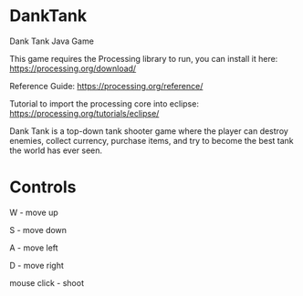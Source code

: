 # DankTank
Dank Tank Java Game

This game requires the Processing library to run, you can install it here:
https://processing.org/download/

Reference Guide:
https://processing.org/reference/

Tutorial to import the processing core into eclipse:
https://processing.org/tutorials/eclipse/


Dank Tank is a top-down tank shooter game where the player can destroy enemies, collect currency, purchase items, and try to become the best tank the world has ever seen.

# Controls
W - move up

S - move down

A - move left

D - move right

mouse click - shoot

